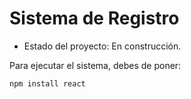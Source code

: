 <h1>Sistema de Registro</h1>

- Estado del proyecto: En construcción.
  
Para ejecutar el sistema, debes de poner:

``` npm install react ```
